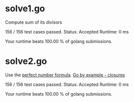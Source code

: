 # solve1.go

Compute sum of its divisors

156 / 156 test cases passed.
Status: Accepted
Runtime: 0 ms

Your runtime beats 100.00 % of golang submissions.

# solve2.go

Use the [perfect number formula](https://zh.wikipedia.org/wiki/%E5%AE%8C%E5%85%A8%E6%95%B0).
[Go by example - closures](https://gobyexample.com/closures)

156 / 156 test cases passed.
Status: Accepted
Runtime: 0 ms

Your runtime beats 100.00 % of golang submissions.

